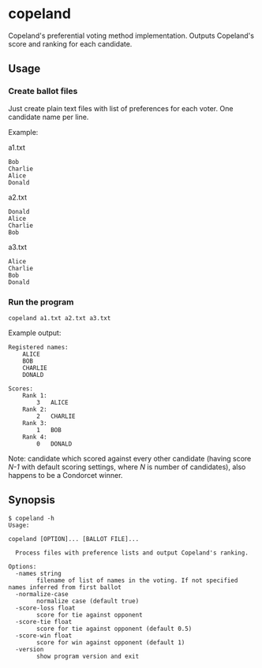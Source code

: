 # copeland

Copeland's preferential voting method implementation. Outputs Copeland's score and ranking for each candidate.

## Usage

### Create ballot files

Just create plain text files with list of preferences for each voter. One candidate name per line.

Example:

a1.txt

```
Bob
Charlie
Alice
Donald
```

a2.txt

```
Donald
Alice
Charlie
Bob
```

a3.txt

```
Alice
Charlie
Bob
Donald
```

### Run the program

```
copeland a1.txt a2.txt a3.txt
```

Example output:

```
Registered names:
	ALICE
	BOB
	CHARLIE
	DONALD

Scores:
	Rank 1:
		3	ALICE
	Rank 2:
		2	CHARLIE
	Rank 3:
		1	BOB
	Rank 4:
		0	DONALD
```

Note: candidate which scored against every other candidate (having score *N-1* with default scoring settings, where *N* is number of candidates), also happens to be a Condorcet winner.

## Synopsis

```
$ copeland -h
Usage:

copeland [OPTION]... [BALLOT FILE]...

  Process files with preference lists and output Copeland's ranking.

Options:
  -names string
    	filename of list of names in the voting. If not specified names inferred from first ballot
  -normalize-case
    	normalize case (default true)
  -score-loss float
    	score for tie against opponent
  -score-tie float
    	score for tie against opponent (default 0.5)
  -score-win float
    	score for win against opponent (default 1)
  -version
    	show program version and exit
```
